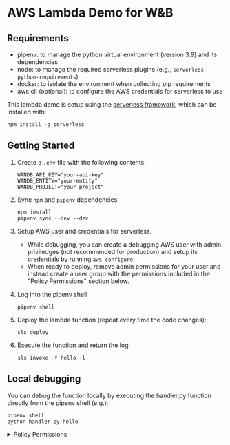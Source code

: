 # AWS Lambda Demo for W&B

## Requirements

- pipenv: to manage the python virtual environment (version 3.9) and its dependencies
- node: to manage the required serverless plugins (e.g., `serverless-python-requirements`)
- docker: to isolate the environment when collecting pip requirements
- aws cli (optional): to configure the AWS credentials for serverless to use

This lambda demo is setup using the [serverless framework](https://www.serverless.com/), which can be installed with:

```
npm install -g serverless
```

## Getting Started

1. Create a `.env` file with the following contents:
    ```
    WANDB_API_KEY="your-api-key"
    WANDB_ENTITY="your-entity"
    WANDB_PROJECT="your-project"
    ```

2. Sync `npm` and `pipenv` dependencies
    ```shell
    npm install
    pipenv sync --dev --dev
    ```

3. Setup AWS user and credentials for serverless.
    - While debugging, you can create a debugging AWS user with admin priviledges (not recommended for production) and setup its credentials by running `aws configure`
    - When ready to deploy, remove admin permissions for your user and instead create a user group with the permissions included in the "Policy Permissions" section below.

4. Log into the pipenv shell
    ```shell
    pipenv shell
    ```

5. Deploy the lambda function (repeat every time the code changes):
    ```shell
    sls deploy
    ```

6. Execute the function and return the log:
    ```shell
    sls invoke -f hello -l
    ```

## Local debugging

You can debug the function locally by executing the handler.py function directly from the pipenv shell (e.g.):
```shell
pipenv shell
python handler.py hello
```

<details>
<summary>Policy Permissions</summary>

These policy permissions apply to service names starting with `lambda-wandb`. Replace `{account_id}` accordingly.

```json
{
  "Version": "2012-10-17",
  "Statement": [
    {
      "Effect": "Allow",
      "Action": [
        "cloudformation:List*",
        "cloudformation:Get*",
        "cloudformation:ValidateTemplate"
      ],
      "Resource": [
        "*"
      ]
    },
    {
      "Effect": "Allow",
      "Action": [
        "cloudformation:CreateStack",
        "cloudformation:CreateUploadBucket",
        "cloudformation:CreateChangeSet",
        "cloudformation:ExecuteChangeSet",
        "cloudformation:DeleteChangeSet",
        "cloudformation:DeleteStack",
        "cloudformation:Describe*",
        "cloudformation:UpdateStack"
      ],
      "Resource": [
        "arn:aws:cloudformation:*:{account_id}:stack/lambda-wandb*"
      ]
    },
    {
      "Effect": "Allow",
      "Action": [
        "s3:GetBucketLocation",
        "s3:CreateBucket",
        "s3:DeleteBucket",
        "s3:ListBucket",
        "s3:GetBucketPolicy",
        "s3:PutBucketPolicy",
        "s3:ListBucketVersions",
        "s3:PutAccelerateConfiguration",
        "s3:GetEncryptionConfiguration",
        "s3:PutEncryptionConfiguration",
        "s3:DeleteBucketPolicy"
      ],
      "Resource": [
        "arn:aws:s3:::lambda-wandb*serverlessdeploy*"
      ]
    },
    {
      "Effect": "Allow",
      "Action": [
        "s3:PutObject",
        "s3:GetObject",
        "s3:DeleteObject"
      ],
      "Resource": [
        "arn:aws:s3:::lambda-wandb*serverlessdeploy*"
      ]
    },
    {
      "Effect": "Allow",
      "Action": [
        "lambda:Get*",
        "lambda:List*",
        "lambda:CreateFunction"
      ],
      "Resource": [
        "*"
      ]
    },
    {
      "Effect": "Allow",
      "Action": [
        "lambda:AddPermission",
        "lambda:CreateAlias",
        "lambda:TagResource",
        "lambda:DeleteFunction",
        "lambda:InvokeFunction",
        "lambda:PublishVersion",
        "lambda:RemovePermission",
        "lambda:Update*"
      ],
      "Resource": [
        "arn:aws:lambda:*:{account_id}:function:lambda-wandb*"
      ]
    },
    {
      "Effect": "Allow",
      "Action": [
        "cloudwatch:GetMetricStatistics"
      ],
      "Resource": [
        "*"
      ]
    },
    {
      "Action": [
        "logs:CreateLogGroup",
        "logs:CreateLogStream",
        "logs:DeleteLogGroup",
        "logs:TagResource"
      ],
      "Resource": [
        "arn:aws:logs:*:{account_id}:*"
      ],
      "Effect": "Allow"
    },
    {
      "Action": [
        "logs:PutLogEvents"
      ],
      "Resource": [
        "arn:aws:logs:*:{account_id}:*"
      ],
      "Effect": "Allow"
    },
    {
      "Effect": "Allow",
      "Action": [
        "logs:DescribeLogStreams",
        "logs:DescribeLogGroups",
        "logs:FilterLogEvents"
      ],
      "Resource": [
        "*"
      ]
    },
    {
      "Effect": "Allow",
      "Action": [
        "events:Put*",
        "events:Remove*",
        "events:Delete*"
      ],
      "Resource": [
        "arn:aws:events:*:{account_id}:rule/lambda-wandb*"
      ]
    },
    {
      "Effect": "Allow",
      "Action": [
        "events:DescribeRule"
      ],
      "Resource": [
        "arn:aws:events:*:{account_id}:rule/lambda-wandb*"
      ]
    },
    {
      "Effect": "Allow",
      "Action": [
        "iam:PassRole"
      ],
      "Resource": [
        "arn:aws:iam::{account_id}:role/*"
      ]
    },
    {
      "Effect": "Allow",
      "Action": [
        "iam:GetRole",
        "iam:CreateRole",
        "iam:PutRolePolicy",
        "iam:DeleteRolePolicy",
        "iam:DeleteRole"
      ],
      "Resource": [
        "arn:aws:iam::{account_id}:role/lambda-wandb*-lambdaRole"
      ]
    }
  ]
}
```
